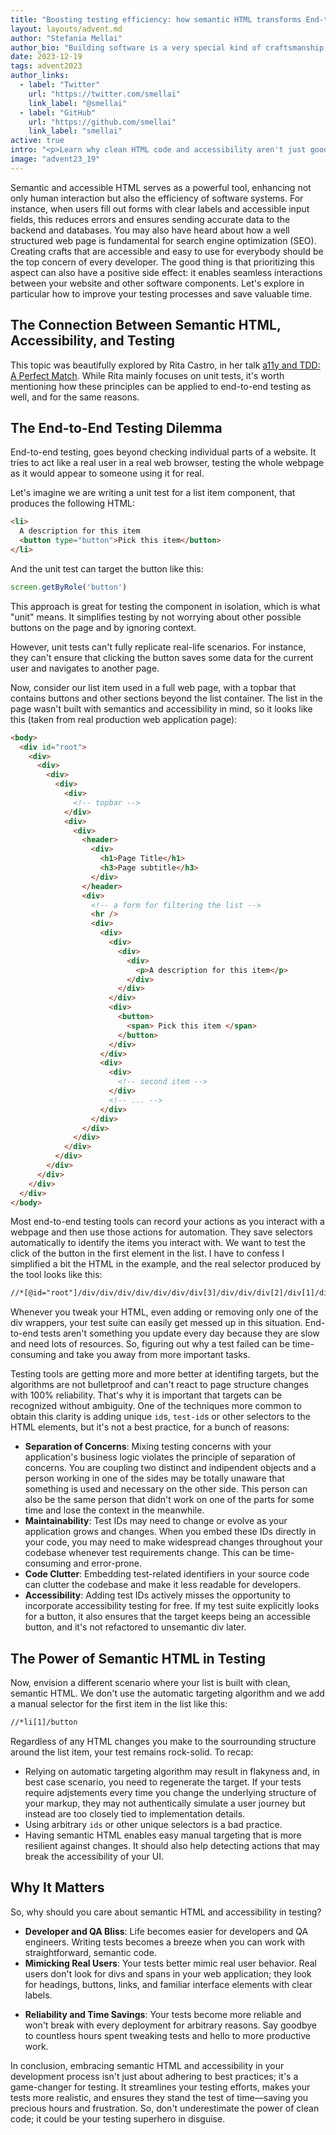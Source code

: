 ```yaml
---
title: "Boosting testing efficiency: how semantic HTML transforms End-to-End testing"
layout: layouts/advent.md
author: "Stefania Mellai"
author_bio: "Building software is a very special kind of craftsmanship, in which you create something from nothing. Stefania is a software engineer from Italy, that makes impalpable crafts using React, HTML and CSS, with a special eye on accessibility and good UX."
date: 2023-12-19
tags: advent2023
author_links:
  - label: "Twitter"
    url: "https://twitter.com/smellai"
    link_label: "@smellai"
  - label: "GitHub"
    url: "https://github.com/smellai"
    link_label: "smellai"
active: true
intro: "<p>Learn why clean HTML code and accessibility aren't just good for your site but can also save you time and trouble with testing.</p>"
image: "advent23_19"
---
```

Semantic and accessible HTML serves as a powerful tool, enhancing not only human interaction but also the efficiency of software systems. For instance, when users fill out forms with clear labels and accessible input fields, this reduces errors and ensures sending accurate data to the backend and databases. You may also have heard about how a well structured web page is fundamental for search engine optimization (SEO). 
Creating crafts that are accessible and easy to use for everybody should be the top concern of every developer. The good thing is that prioritizing this aspect can also have a positive side effect: it enables seamless interactions between your website and other software components.
Let's explore in particular how to improve your testing processes and save valuable time.

<!-- Manuel: 
1. "enhancing not only human interaction but also the efficiency of software systems" <- can we get some examples, please?
2. "equally vital" <- Important? yes! Equal with general access to users? I don't know…
3. "often-overlooked" <- examples?
 -->

 <!-- Saptak: I agree with Manuel, I also feel making things easier for people is more important than seamless interactions between software parts. Though seamless interaction is related to better usability for people hence it is very important to test that, but I think the phrasing of the sentence makes it feel like end-user usability is undermined a little. -->

 <!-- Stefania: Thanks for this input, I tried to add examples and rephrase the problematic part -->

## The Connection Between Semantic HTML, Accessibility, and Testing

This topic was beautifully explored by Rita Castro, in her talk [a11y and TDD: A Perfect Match](https://portal.gitnation.org/contents/a11y-and-tdd-a-perfect-match). While Rita mainly focuses on unit tests, it's worth mentioning how these principles can be applied to end-to-end testing as well, and for the same reasons.

## The End-to-End Testing Dilemma

End-to-end testing, goes beyond checking individual parts of a website. It tries to act like a real user in a real web browser, testing the whole webpage as it would appear to someone using it for real.

Let's imagine we are writing a unit test for a list item component, that produces the following HTML:

```html
<li>
  A description for this item
  <button type="button">Pick this item</button>
</li>
```

And the unit test can target the button like this:

```js
screen.getByRole('button')
```

This approach is great for testing the component in isolation, which is what "unit" means. It simplifies testing by not worrying about other possible buttons on the page and by ignoring context.

However, unit tests can't fully replicate real-life scenarios. For instance, they can't ensure that clicking the button saves some data for the current user and navigates to another page.

Now, consider our list item used in a full web page, with a topbar that contains buttons and other sections beyond the list container. The list in the page wasn't built with semantics and accessibility in mind, so it looks like this (taken from real production web application page):

```html
<body>
  <div id="root">
    <div>
      <div>
        <div>
          <div>
            <div>
              <!-- topbar -->
            </div>
            <div>
              <div>
                <header>
                  <div>
                    <h1>Page Title</h1>
                    <h3>Page subtitle</h3>
                  </div>
                </header>
                <div>
                  <!-- a form for filtering the list -->
                  <hr />
                  <div>
                    <div>
                      <div>
                        <div>
                          <div>
                            <p>A description for this item</p>
                          </div>
                        </div>
                      </div>
                      <div>
                        <button>
                          <span> Pick this item </span>
                        </button>
                      </div>
                    </div>
                    <div>
                      <div>
                        <!-- second item -->
                      </div>
                      <!-- ... -->
                    </div>
                  </div>
                </div>
              </div>
            </div>
          </div>
        </div>
      </div>
    </div>
  </div>
</body>
```

<!-- Manuel: There's a header, an h1, a p, a button. Looks pretty smenativ to me. At least I've seen worse. -->
<!-- Stefania: True. Replaced with: "The list in the page wasn't built with semantics and accessibility in mind" -->

Most end-to-end testing tools can record your actions as you interact with a webpage and then use those actions for automation. They save selectors automatically to identify the items you interact with.
We want to test the click of the button in the first element in the list. I have to confess I simplified a bit the HTML in the example, and the real selector produced by the tool looks like this:

```html
//*[@id="root"]/div/div/div/div/div/div/div[3]/div/div/div[2]/div[1]/div[2]/button
```

Whenever you tweak your HTML, even adding or removing only one of the div wrappers, your test suite can easily get messed up in this situation. End-to-end tests aren't something you update every day because they are slow and need lots of resources. So, figuring out why a test failed can be time-consuming and take you away from more important tasks.

Testing tools are getting more and more better at identifing targets, but the algorithms are not bulletproof and can't react to page structure changes with 100% reliability. That's why it is important that targets can be recognized without ambiguity. One of the techniques more common to obtain this clarity is adding unique `id`s, `test-id`s or other selectors to the HTML elements, but it's not a best practice, for a bunch of reasons:

* **Separation of Concerns**: Mixing testing concerns with your application's business logic violates the principle of separation of concerns. You are coupling two distinct and indipendent objects and a person working in one of the sides may be totally unaware that something is used and necessary on the other side. This person can also be the same person that didn't work on one of the parts for some time and lose the context in the meanwhile.
* **Maintainability**: Test IDs may need to change or evolve as your application grows and changes. When you embed these IDs directly in your code, you may need to make widespread changes throughout your codebase whenever test requirements change. This can be time-consuming and error-prone.
* **Code Clutter**: Embedding test-related identifiers in your source code can clutter the codebase and make it less readable for developers.
* **Accessibility**: Adding test IDs actively misses the opportunity to incorporate accessibility testing for free. If my test suite explicitly looks for a button, it also ensures that the target keeps being an accessible button, and it's not refactored to unsemantic div later.

<!-- Manuel: "your test suite can easily get messed up" <- Instead of saying "use less divs", shouldn't testing tools get better at locating items on the page?-->
<!-- Stefania: You're right, the problem here wasn't having too many divs, but rather having an unsemantic list, hope I clarified that -->

<!-- Saptak: As far as my experience with end-to-end testing, I usually write the selectors myself (which I don't know is the best practise or not). I always use class/ids in the elements and then query using them while trying to find an element on the page with it's xpath? I am not sure how writing semantic HTML will help with this automatic selectors. Won't tweaking the HTML even with semantic HTML mess up the test suite? -->

<!-- Stefania: hope I explained the first part above.
"I am not sure how writing semantic HTML will help with this automatic selectors." -> agree, it probably want, I wanted to suggest to switch to manual selector instead, I'm adding this clarification.
"Won't tweaking the HTML even with semantic HTML mess up the test suite?" -> sure thing, but you were supposed to have semantic HTML in first place, and adjusting the HTML is bug fixing and your test are supposed to adapt only this time and ensure the HTML stays semantic later.
 -->

## The Power of Semantic HTML in Testing

Now, envision a different scenario where your list is built with clean, semantic HTML. We don't use the automatic targeting algorithm and we add a manual selector for the first item in the list like this:

```html
//*li[1]/button
```

<!-- Manuel: 
1. In the previous example you used a different syntax. This one looks like CSS.
2. That example looks unrealistic. At least, some of the divs must have been there for a reason. Also, the presence of a lot of divs doesn't mean that your code isn't clean and semantic. You can have both, semantic HTML and a lot of divs. -->

<!-- Stefania:
1. fixed, using same semantic
2. unfortunately it's something that happened to me and it's a page that we have in production. In particular I needed to deploy a change across several places, and for this reason, in this place only, I got blocked for about a week. Big part of all of this makes sense only for situations similar to what we have in my company or bigger companies, with >80 engineers and also separated QA people and therefore lot of complexity. Of course for a simple web page doesn't make any sense to have e2e tests at all. The point here is that having a selector similar to this //*[@id="root"]/div/div/div/div/div/div/div[3]/div/div/div[2]/div[1]/div[2]/button is very fragile, and better to use manual target instead. But the latter would be easy and possible only with good page structure and semantic HTML.
-->

Regardless of any HTML changes you make to the sourrounding structure around the list item, your test remains rock-solid. To recap:
* Relying on automatic targeting algorithm may result in flakyness and, in best case scenario, you need to regenerate the target. If your tests require adjstements every time you change the underlying structure of your markup, they may not authentically simulate a user journey but instead are too closely tied to implementation details.
* Using arbitrary `ids` or other unique selectors is a bad practice.
* Having semantic HTML enables easy manual targeting that is more resilient against changes. It should also help detecting actions that may break the accessibility of your UI.

<!-- Manuel: Not regardless of _any_ HTML. If I wrap the button in an element, the test won't work anymore, right? -->
<!-- Stefania: rephrased -->

<!-- Saptak: I am little confused with the code example since there is a mix of HTML, CSS and some end-to-end testing code. For example, in this section, I have no idea what is the HTML structure, and how that is helping me write end-to-end testing. I feel some better example with the semantic HTML structure as well as an example testing code will help with solidifying the point you are trying to make. Like can you give an example of the selector automatically generated with end-to-end testing tool for a page with more semantic HTMLs and how that is better than the previous selector in being more reliable? -->
<!-- Stefania: I tried to explain that further in the bulletpoint recap above -->

## Why It Matters

So, why should you care about semantic HTML and accessibility in testing?

<!-- Manuel: I still haven't figured out what accessibility does for testing? I kinda understand what you mean by semantic here, but which part does accessibility play? -->
<!-- Stefania: hope this is more clear now -->

* **Developer and QA Bliss**: Life becomes easier for developers and QA engineers. Writing tests becomes a breeze when you can work with straightforward, semantic code.
* **Mimicking Real Users**: Your tests better mimic real user behavior. Real users don't look for divs and spans in your web application; they look for headings, buttons, links, and familiar interface elements with clear labels.
<!-- Manuel: Users aren't concerned with complex div hierarchies, but they aren't conserned with h2s, h3s, <button>, <a>, or any HTML either. -->
<!-- Stefania: What I mean is that a user may know zero about HTML, but they know what a button, a link or a text input field is, and they know how they can usually interact with them and what to expect. I think screen readers users are also well aware of what haading level 1 or 2 are -->
* **Reliability and Time Savings**: Your tests become more reliable and won't break with every deployment for arbitrary reasons. Say goodbye to countless hours spent tweaking tests and hello to more productive work.
<!-- Manuel: I don't know anything about testing, but again, that sounds like the testing tool is shit if a minor change to the structure breaks everything. -->
<!-- Stefania: Think about how hard we find producing accessible interface and how inaccessible is the web, why is that? Assistive technologies users have another layer of software between them and your interface. Interacting with machines is way harder than interacting with humans and that's why AI is so limited as well. Humans can fill the gaps when facing missing information because we are so good at pattern recognition and we are clever, machines are not, they are very stupid and they need very clear instructions. so also for this reason there is a strong relationship between testing and a11y, they partially suffer from the same issues and e2e testing in particular, because it's supposed to simulate real user behavior, but it's a very limited simulation. so yes, it's real shit :D -->

In conclusion, embracing semantic HTML and accessibility in your development process isn't just about adhering to best practices; it's a game-changer for testing. It streamlines your testing efforts, makes your tests more realistic, and ensures they stand the test of time—saving you precious hours and frustration. So, don't underestimate the power of clean code; it could be your testing superhero in disguise.
